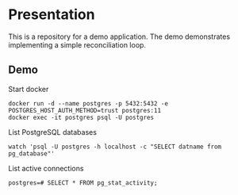 # Presentation

This is a repository for a demo application.
The demo demonstrates implementing a simple reconciliation loop.

## Demo

Start docker

```
docker run -d --name postgres -p 5432:5432 -e POSTGRES_HOST_AUTH_METHOD=trust postgres:11
docker exec -it postgres psql -U postgres
```

List PostgreSQL databases

```
watch 'psql -U postgres -h localhost -c "SELECT datname from pg_database"'
```

List active connections

```
postgres=# SELECT * FROM pg_stat_activity;
```